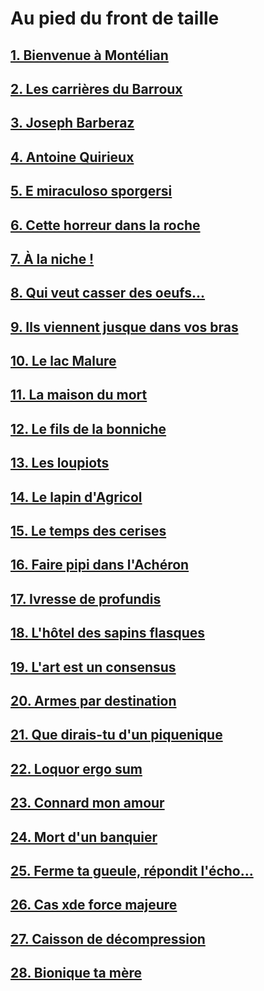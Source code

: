 # Au pied du front de taille

## [1. Bienvenue à Montélian](https://github.com/MichelTerrier/Au-pied-du-front-de-taille/blob/main/01.%20Bienvenue%20%C3%A0%20Mont%C3%A9lian.pdf)

## [2. Les carrières du Barroux](https://github.com/MichelTerrier/Au-pied-du-front-de-taille/blob/main/02.%20Les%20carri%C3%A8res%20du%20Barroux.pdf)

## [3. Joseph Barberaz](https://github.com/MichelTerrier/Au-pied-du-front-de-taille/blob/main/03.%20Joseph%20Barberaz.pdf)

## [4. Antoine Quirieux](https://github.com/MichelTerrier/Au-pied-du-front-de-taille/blob/main/04.%20Antoine%20Quirieux.pdf)

## [5. E miraculoso sporgersi](https://github.com/MichelTerrier/Au-pied-du-front-de-taille/blob/main/5.%20E%20miracoloso%20sporgersi.pdf)

## [6. Cette horreur dans la roche](https://github.com/MichelTerrier/Au-pied-du-front-de-taille/blob/main/6.%20Cette%20horreur%20dans%20la%20roche.pdf)

## [7. À la niche !](https://github.com/MichelTerrier/Au-pied-du-front-de-taille/blob/main/7.%20%C3%80%20la%20niche%20!.pdf)

## [8. Qui veut casser des oeufs...](https://github.com/MichelTerrier/Au-pied-du-front-de-taille/blob/main/8.%20Qui%20veut%20casser%20des%20%C5%93ufs%E2%80%A6.pdf)

## [9. Ils viennent jusque dans vos bras](https://github.com/MichelTerrier/Au-pied-du-front-de-taille/blob/main/9.%20Ils%20viennent%20jusque%20dans%20vos%20bras%E2%80%A6.pdf)

## [10. Le lac Malure](https://github.com/MichelTerrier/Au-pied-du-front-de-taille/blob/main/10.%20Le%20Lac%20Malure.pdf)

## [11. La maison du mort](https://github.com/MichelTerrier/Au-pied-du-front-de-taille/blob/main/11.%20La%20maison%20du%20mort.pdf)

## [12. Le fils de la bonniche](https://github.com/MichelTerrier/Au-pied-du-front-de-taille/blob/main/12.%20Le%20fils%20de%20la%20bonniche.pdf)

## [13. Les loupiots](https://github.com/MichelTerrier/Au-pied-du-front-de-taille/blob/main/13.%20Les%20Loupiots.pdf)

## [14. Le lapin d'Agricol](https://github.com/MichelTerrier/Au-pied-du-front-de-taille/blob/main/14.%20Le%20lapin%20d%E2%80%99Agricol.pdf)

## [15. Le temps des cerises](https://github.com/MichelTerrier/Au-pied-du-front-de-taille/blob/main/15.%20Le%20temps%20des%20cerises.pdf)

## [16. Faire pipi dans l'Achéron](https://github.com/MichelTerrier/Au-pied-du-front-de-taille/blob/main/16.%20Faire%20pipi%20dans%20l%E2%80%99Ach%C3%A9ron.pdf)

## [17. Ivresse de profundis](https://github.com/MichelTerrier/Au-pied-du-front-de-taille/blob/main/17.%20Ivresse%20de%20profundis.pdf)

## [18. L'hôtel des sapins flasques](https://github.com/MichelTerrier/Au-pied-du-front-de-taille/blob/main/18.%20L'Auberge%20des%20Sapins%20Flasques.pdf)

## [19. L'art est un consensus](https://github.com/MichelTerrier/Au-pied-du-front-de-taille/blob/main/19.%20L'art%20est%20un%20consensus.pdf)

## [20. Armes par destination](https://github.com/MichelTerrier/Au-pied-du-front-de-taille/blob/main/20.%20Armes%20par%20destination.pdf)

## [21. Que dirais-tu d'un piquenique](https://github.com/MichelTerrier/Au-pied-du-front-de-taille/blob/main/21.%20Que%20dirais-tu%20d'un%20piquenique%20!.pdf)

## [22. Loquor ergo sum](https://github.com/MichelTerrier/Au-pied-du-front-de-taille/blob/main/22.%20Loquor%20ergo%20sum.pdf)

## [23. Connard mon amour](https://github.com/MichelTerrier/Au-pied-du-front-de-taille/blob/main/23.%20Connard%2C%20mon%20amour%20!.pdf)

## [24. Mort d'un banquier](https://github.com/MichelTerrier/Au-pied-du-front-de-taille/blob/main/24.%20Mort%20d%E2%80%99un%20banquier.pdf)

## [25. Ferme ta gueule, répondit l'écho...](https://github.com/MichelTerrier/Au-pied-du-front-de-taille/blob/main/25.%20Ferme%20ta%20gueule%2C%20r%C3%A9pondit%20l%E2%80%99%C3%A9cho%E2%80%A6.pdf)

## [26. Cas xde force majeure](https://github.com/MichelTerrier/Au-pied-du-front-de-taille/blob/main/26.%20Cas%20de%20force%20majeure.pdf)

## [27. Caisson de décompression](https://github.com/MichelTerrier/Au-pied-du-front-de-taille/blob/main/27.%20Caisson%20de%20d%C3%A9compression.pdf)

## [28. Bionique ta mère](https://github.com/MichelTerrier/Au-pied-du-front-de-taille/blob/main/28.%20Bionique%20ta%20m%C3%A8re.pdf)





